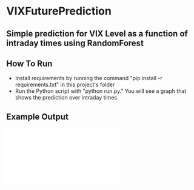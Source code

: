# VIXFuturePrediction

## Simple prediction for VIX Level as a function of intraday times using RandomForest

## How To Run
- Install requirements by running the command "pip install -r requirements.txt" in this project's folder
- Run the Python script with "python run.py." You will see a graph that shows the prediction over intraday times.

## Example Output
![](./images/vixprediction.pdf)

